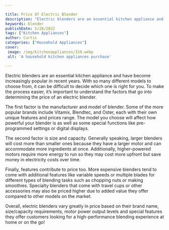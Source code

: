 ```yaml
---

title: Price Of Electric Blender
description: "Electric blenders are an essential kitchen appliance and have become increasingly popular in recent years. With so many different ...get the full scoop"
keywords: blender
publishDate: 5/28/2022
tags: ["Kitchen Appliances"]
author: Curtis
categories: ["Household Appliances"]
cover: 
 image: /img/kitchenappliances/319.webp
 alt: 'A household kitchen appliances purchase'

---
```


Electric blenders are an essential kitchen appliance and have become increasingly popular in recent years. With so many different models to choose from, it can be difficult to decide which one is right for you. To make the process easier, it’s important to understand the factors that go into determining the price of an electric blender. 

The first factor is the manufacturer and model of blender. Some of the more popular brands include Vitamix, Blendtec, and Oster, each with their own unique features and prices range. The model you choose will affect how powerful your blender is as well as some special functions like pre-programmed settings or digital displays. 

The second factor is size and capacity. Generally speaking, larger blenders will cost more than smaller ones because they have a larger motor and can accommodate more ingredients at once. Additionally, higher-powered motors require more energy to run so they may cost more upfront but save money in electricity costs over time. 

Finally, features contribute to price too. More expensive blenders tend to come with additional features like variable speeds or multiple blades for different types of blending tasks such as chopping nuts or making smoothies. Specialty blenders that come with travel cups or other accessories may also be priced higher due to added value they offer compared to other models on the market. 

Overall, electric blenders vary greatly in price based on their brand name, size/capacity requirements, motor power output levels and special features they offer customers looking for a high-performance blending experience at home or on the go!
